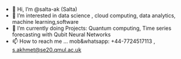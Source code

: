 - 👋 Hi, I’m @salta-ak (Salta) 
- 👀 I’m interested in data science , cloud computing, data analytics, machine learning,software 
- 🌱 I’m currently doing Projects: Quantum computing, Time series forecasting with Qubit Neural Networks
- 📫 How to reach me ... mob&whatsapp: +44-7724517113 ,  s.akhmet@se20.qmul.ac.uk 

<!---
salta-ak/salta-ak is a ✨ special ✨ repository because its `README.md` (this file) appears on your GitHub profile.
You can click the Preview link to take a look at your changes.
--->
